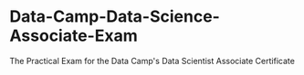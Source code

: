 # Data-Camp-Data-Science-Associate-Exam
The Practical Exam for the Data Camp's Data Scientist Associate Certificate
